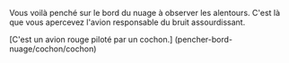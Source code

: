 Vous voilà penché sur le bord du nuage à observer les alentours.
C'est là que vous apercevez l'avion responsable du bruit assourdissant.

[C'est un avion rouge piloté par un cochon.] (pencher-bord-nuage/cochon/cochon)
